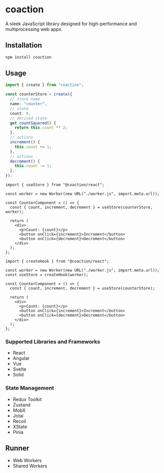 # coaction

A sleek JavaScript library designed for high-performance and multiprocessing web apps.

## Installation

```bash
npm install coaction
```

## Usage

```ts
import { create } from "coaction";

const counterStore = create({
  // store name
  name: "counter",
  // state
  count: 0,
  // derived state
  get countSquared() {
    return this.count ** 2;
  },
  // actions
  increment() {
    this.count += 1;
  },
  // actions
  decrement() {
    this.count -= 1;
  },
});
```

```tsx
import { useStore } from "@coaction/react";

const worker = new Worker(new URL("./worker.js", import.meta.url));

const CounterComponent = () => {
  const { count, increment, decrement } = useStore(counterStore, worker);

  return (
    <div>
      <p>Count: {count}</p>
      <button onClick={increment}>Increment</button>
      <button onClick={decrement}>Decrement</button>
    </div>
  );
};
```

```tsx
import { createHook } from "@coaction/react";

const worker = new Worker(new URL("./worker.js", import.meta.url));
const useStore = createHook(worker);

const CounterComponent = () => {
  const { count, increment, decrement } = useStore(counterStore);

  return (
    <div>
      <p>Count: {count}</p>
      <button onClick={increment}>Increment</button>
      <button onClick={decrement}>Decrement</button>
    </div>
  );
};
```

### Supported Libraries and Frameworks

- React
- Angular
- Vue
- Svelte
- Solid

### State Management

- Redux Toolkit
- Zustand
- MobX
- Jotai
- Recoil
- XState
- Pinia

## Runner

- Web Workers
- Shared Workers
